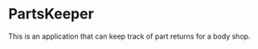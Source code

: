 PartsKeeper
===========

This is an application that can keep track of part returns for a body shop.
